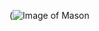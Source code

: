 (![Image of Mason](https://user-images.githubusercontent.com/89424911/130879241-ae05f445-2743-450d-9126-38671246c416.jpg)
